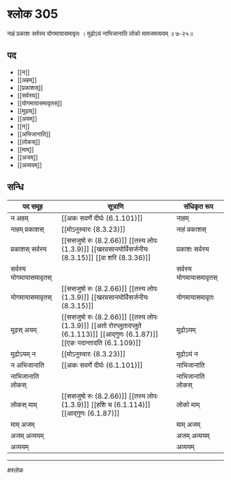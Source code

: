 # श्लोक 305

नाहं प्रकाशः सर्वस्य योगमायासमावृतः ।
मूढोऽयं नाभिजानाति लोको मामजमव्ययम् ॥ ७-२५॥


## पद 

- [[न]]
- [[अहम्]]
- [[प्रकाशस्]]
- [[सर्वस्य]]
- [[योगमायासमावृतस्]]
- [[मूढस्]]
- [[अयम्]]
- [[न]]
- [[अभिजानाति]]
- [[लोकस्]]
- [[माम्]]
- [[अजम्]]
- [[अव्ययम्]]

## सन्धि

| पद समूह | सूत्राणि | संधिकृत रूप |
| ----- | ----- | ----- |
| न अहम् |  [[अकः सवर्णे दीर्घः (6.1.101)]] | नाहम् |
| नाहम् प्रकाशस् |  [[मोऽनुस्वारः (8.3.23)]] | नाहं प्रकाशस् |
| प्रकाशस् सर्वस्य |  [[ससजुषो रुः (8.2.66)]] [[तस्य लोपः (1.3.9)]] [[खरवसानयोर्विसर्जनीयः (8.3.15)]] [[वा शरि (8.3.36)]] | प्रकाशः सर्वस्य |
| सर्वस्य योगमायासमावृतस् |  | सर्वस्य योगमायासमावृतस् |
| योगमायासमावृतस् |  [[ससजुषो रुः (8.2.66)]] [[तस्य लोपः (1.3.9)]] [[खरवसानयोर्विसर्जनीयः (8.3.15)]] | योगमायासमावृतः |
| मूढस् अयम् |  [[ससजुषो रुः (8.2.66)]] [[तस्य लोपः (1.3.9)]] [[अतो रोरप्लुतादप्लुते (6.1.113)]] [[आद्गुणः (6.1.87)]] [[एङः पदान्तादति (6.1.109)]] | मूढोऽयम् |
| मूढोऽयम् न |  [[मोऽनुस्वारः (8.3.23)]] | मूढोऽयं न |
| न अभिजानाति |  [[अकः सवर्णे दीर्घः (6.1.101)]] | नाभिजानाति |
| नाभिजानाति लोकस् |  | नाभिजानाति लोकस् |
| लोकस् माम् |  [[ससजुषो रुः (8.2.66)]] [[तस्य लोपः (1.3.9)]] [[हशि च (6.1.114)]] [[आद्गुणः (6.1.87)]] | लोको माम् |
| माम् अजम् |  | माम् अजम् |
| अजम् अव्ययम् |  | अजम् अव्ययम् |
| अव्ययम् |  | अव्ययम् |


---

#श्लोक